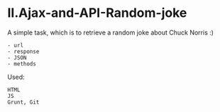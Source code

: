 # II.Ajax-and-API-Random-joke

A simple task, which is to retrieve a random joke about Chuck Norris :)

    - url
    - response
    - JSON
    - methods
        
Used:

    HTML
    JS
    Grunt, Git